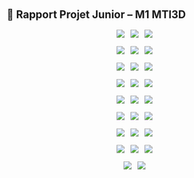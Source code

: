 ## 📄 Rapport Projet Junior – M1 MTI3D

<p align="center">
  <img src="https://github.com/MansLeoo/PVDProject/blob/main/img/Mars_Leo_rapport_M1_ProjetJunior_page-0001.JPG?raw=true">
  <img src="https://github.com/MansLeoo/PVDProject/blob/main/img/Mars_Leo_rapport_M1_ProjetJunior_page-0002.JPG?raw=true">
  <img src="https://github.com/MansLeoo/PVDProject/blob/main/img/Mars_Leo_rapport_M1_ProjetJunior_page-0003.JPG?raw=true">
</p>
<p align="center">
  <img src="https://github.com/MansLeoo/PVDProject/blob/main/img/Mars_Leo_rapport_M1_ProjetJunior_page-0004.JPG?raw=true">
  <img src="https://github.com/MansLeoo/PVDProject/blob/main/img/Mars_Leo_rapport_M1_ProjetJunior_page-0005.JPG?raw=true">
  <img src="https://github.com/MansLeoo/PVDProject/blob/main/img/Mars_Leo_rapport_M1_ProjetJunior_page-0006.JPG?raw=true">
</p>
<p align="center">
  <img src="https://github.com/MansLeoo/PVDProject/blob/main/img/Mars_Leo_rapport_M1_ProjetJunior_page-0007.JPG?raw=true">
  <img src="https://github.com/MansLeoo/PVDProject/blob/main/img/Mars_Leo_rapport_M1_ProjetJunior_page-0008.JPG?raw=true">
  <img src="https://github.com/MansLeoo/PVDProject/blob/main/img/Mars_Leo_rapport_M1_ProjetJunior_page-0009.JPG?raw=true">
</p>
<p align="center">
  <img src="https://github.com/MansLeoo/PVDProject/blob/main/img/Mars_Leo_rapport_M1_ProjetJunior_page-0010.JPG?raw=true">
  <img src="https://github.com/MansLeoo/PVDProject/blob/main/img/Mars_Leo_rapport_M1_ProjetJunior_page-0011.JPG?raw=true">
  <img src="https://github.com/MansLeoo/PVDProject/blob/main/img/Mars_Leo_rapport_M1_ProjetJunior_page-0012.JPG?raw=true">
</p>
<p align="center">
  <img src="https://github.com/MansLeoo/PVDProject/blob/main/img/Mars_Leo_rapport_M1_ProjetJunior_page-0013.JPG?raw=true">
  <img src="https://github.com/MansLeoo/PVDProject/blob/main/img/Mars_Leo_rapport_M1_ProjetJunior_page-0014.JPG?raw=true">
  <img src="https://github.com/MansLeoo/PVDProject/blob/main/img/Mars_Leo_rapport_M1_ProjetJunior_page-0015.JPG?raw=true">
</p>
<p align="center">
  <img src="https://github.com/MansLeoo/PVDProject/blob/main/img/Mars_Leo_rapport_M1_ProjetJunior_page-0016.JPG?raw=true">
  <img src="https://github.com/MansLeoo/PVDProject/blob/main/img/Mars_Leo_rapport_M1_ProjetJunior_page-0017.JPG?raw=true">
  <img src="https://github.com/MansLeoo/PVDProject/blob/main/img/Mars_Leo_rapport_M1_ProjetJunior_page-0018.JPG?raw=true">
</p>
<p align="center">
  <img src="https://github.com/MansLeoo/PVDProject/blob/main/img/Mars_Leo_rapport_M1_ProjetJunior_page-0019.JPG?raw=true">
  <img src="https://github.com/MansLeoo/PVDProject/blob/main/img/Mars_Leo_rapport_M1_ProjetJunior_page-0020.JPG?raw=true">
  <img src="https://github.com/MansLeoo/PVDProject/blob/main/img/Mars_Leo_rapport_M1_ProjetJunior_page-0021.JPG?raw=true">
</p>
<p align="center">
  <img src="https://github.com/MansLeoo/PVDProject/blob/main/img/Mars_Leo_rapport_M1_ProjetJunior_page-0022.JPG?raw=true">
  <img src="https://github.com/MansLeoo/PVDProject/blob/main/img/Mars_Leo_rapport_M1_ProjetJunior_page-0023.JPG?raw=true">
  <img src="https://github.com/MansLeoo/PVDProject/blob/main/img/Mars_Leo_rapport_M1_ProjetJunior_page-0024.JPG?raw=true">
</p>
<p align="center">
  <img src="https://github.com/MansLeoo/PVDProject/blob/main/img/Mars_Leo_rapport_M1_ProjetJunior_page-0025.JPG?raw=true">
  <img src="https://github.com/MansLeoo/PVDProject/blob/main/img/Mars_Leo_rapport_M1_ProjetJunior_page-0026.JPG?raw=true">
</p>
